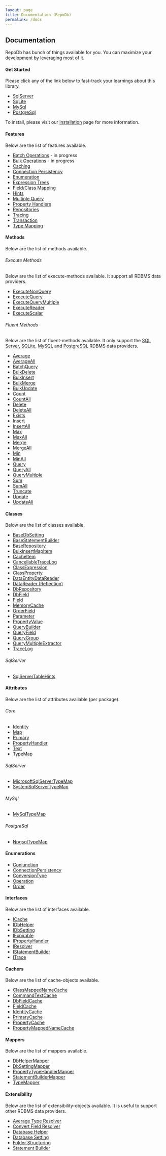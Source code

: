 ```yaml
---
layout: page
title: Documentation (RepoDb)
permalink: /docs
---
```


## Documentation

RepoDb has bunch of things available for you. You can maximize your development by leveraging most of it.

#### Get Started

Please click any of the link below to fast-track your learnings about this library.

- [SqlServer](/tutorials/getting-started)
- [SqLite](/tutorials/getting-started-sqlite)
- [MySql](/tutorials/getting-started-mysql)
- [PostgreSql](/tutorials/getting-started-postgresql)

To install, please visit our [installation](/tutorials/installation) page for more information.

#### Features

Below are the list of features available.

- [Batch Operations](/feature/batch-operations) - in progress
- [Bulk Operations](/feature/bulk-operations) - in progress
- [Caching](/feature/caching)
- [Connection Persistency](/feature/connectionpersistency)
- [Enumeration](/feature/enumeration)
- [Expression Trees](/feature/expressiontrees)
- [Field/Class Mapping](/feature/fieldclassmapping)
- [Hints](/feature/hints)
- [Multiple Query](/feature/multiplequery)
- [Property Handlers](/feature/propertyhandlers)
- [Repositories](/feature/repositories)
- [Tracing](/feature/tracing)
- [Transaction](/feature/transaction)
- [Type Mapping](/feature/type-mapping)

#### Methods

Below are the list of methods available.

###### Execute Methods

Below are the list of execute-methods available. It support all RDBMS data providers.

- [ExecuteNonQuery](/operation/executenonquery)
- [ExecuteQuery](/operation/executequery)
- [ExecuteQueryMultiple](/operation/executequerymultiple)
- [ExecuteReader](/operation/executereader)
- [ExecuteScalar](/operation/executescalar)

###### Fluent Methods

Below are the list of fluent-methods available. It only support the [SQL Server](https://www.nuget.org/packages/RepoDb.SqlServer), [SQLite](https://www.nuget.org/packages/RepoDb.SqLite), [MySQL](https://www.nuget.org/packages/RepoDb.MySql) and  [PostgreSQL](https://www.nuget.org/packages/RepoDb.PostgreSql) RDBMS data providers.

- [Average](/operation/average)
- [AverageAll](/operation/averageall)
- [BatchQuery](/operation/batchquery)
- [BulkDelete](/operation/bulkdelete)
- [BulkInsert](/operation/bulkinsert)
- [BulkMerge](/operation/bulkmerge)
- [BulkUpdate](/operation/bulkupdate)
- [Count](/operation/count)
- [CountAll](/operation/countall)
- [Delete](/operation/delete)
- [DeleteAll](/operation/deleteall)
- [Exists](/operation/exists)
- [Insert](/operation/insert)
- [InsertAll](/operation/insertall)
- [Max](/operation/max)
- [MaxAll](/operation/maxall)
- [Merge](/operation/merge)
- [MergeAll](/operation/mergeall)
- [Min](/operation/min)
- [MinAll](/operation/minall)
- [Query](/operation/query)
- [QueryAll](/operation/queryall)
- [QueryMultiple](/operation/querymultiple)
- [Sum](/operation/sum)
- [SumAll](/operation/sumall)
- [Truncate](/operation/truncate)
- [Update](/operation/update)
- [UpdateAll](/operation/updateall)

#### Classes

Below are the list of classes available.

- [BaseDbSetting](/class/basedbsetting)
- [BaseStatementBuilder](/class/basestatementbuilder)
- [BaseRepository](/class/baserepository)
- [BulkInsertMapItem](/class/bulkinsertmapitem)
- [CacheItem](/class/cacheitem)
- [CancellableTraceLog](/class/cancellabletracelog)
- [ClassExpression](/class/classexpression)
- [ClassProperty](/class/classproperty)
- [DataEntityDataReader](/class/dataentitydatareader)
- [DataReader (Reflection)](/class/datareader)
- [DbRepository](/class/dbrepository)
- [DbField](/class/dbfield)
- [Field](/class/field)
- [MemoryCache](/class/memorycache)
- [OrderField](/class/orderfield)
- [Parameter](/class/parameter)
- [PropertyValue](/class/propertyvalue)
- [QueryBuilder](/class/querybuilder)
- [QueryField](/class/queryfield)
- [QueryGroup](/class/querygroup)
- [QueryMultipleExtractor](/class/querymultipleextractor)
- [TraceLog](/class/tracelog)

###### SqlServer

- [SqlServerTableHints](/class/sqlservertablehints)

#### Attributes

Below are the list of attributes available (per package).

###### Core

- [Identity](/attribute/identity)
- [Map](/attribute/map)
- [Primary](/attribute/primary)
- [PropertyHandler](/attribute/propertyhandler)
- [Text](/attribute/text)
- [TypeMap](/attribute/typemap)

###### SqlServer

- [MicrosoftSqlServerTypeMap](/attribute/microsoftsqlservertypemap)
- [SystemSqlServerTypeMap](/attribute/systemsqlservertypemap)

###### MySql

- [MySqlTypeMap](/attribute/mysqltypemap)

###### PostgreSql

- [NpgsqlTypeMap](/attribute/npgsqltypemap)

#### Enumerations

- [Conjunction](/enumeration/conjunction)
- [ConnectionPersistency](/enumeration/connectionpersistency)
- [ConversionType](/enumeration/conversiontype)
- [Operation](/enumeration/operation)
- [Order](/enumeration/order)

#### Interfaces

Below are the list of interfaces available.

- [ICache](/interface/icache)
- [IDbHelper](/interface/idbhelper)
- [IDbSetting](/interface/idbsetting)
- [IExpirable](/interface/iexpirable)
- [IPropertyHandler](/interface/ipropertyhandler)
- [IResolver](/interface/iresolver)
- [IStatementBuilder](/interface/istatementbuilder)
- [ITrace](/interface/itrace)

#### Cachers

Below are the list of cache-objects available.

- [ClassMappedNameCache](/cacher/classmappednamecache)
- [CommandTextCache](/cacher/commandtextcache)
- [DbFieldCache](/cacher/dbfieldcache)
- [FieldCache](/cacher/fieldcache)
- [IdentityCache](/cacher/identitycache)
- [PrimaryCache](/cacher/primarycache)
- [PropertyCache](/cacher/propertycache)
- [PropertyMappedNameCache](/cacher/propertymappednamecache)

#### Mappers

Below are the list of mappers available.

- [DbHelperMapper](/mapper/dbhelpermapper)
- [DbSettingMapper](/mapper/dbsettingmapper)
- [PropertyTypeHandlerMapper](/mapper/propertytypehandlermapper)
- [StatementBuilderMapper](/mapper/statementbuildermapper)
- [TypeMapper](/mapper/typemapper)

#### Extensibility

Below are the list of extensibility-objects available. It is useful to support other RDBMS data providers.

- [Average Type Resolver](/extensibility/averagetyperesolver)
- [Convert Field Resolver](/extensibility/convertfieldresolver)
- [Database Helper](/extensibility/databasehelper)
- [Database Setting](/extensibility/databasesetting)
- [Folder Structuring](/extensibility/folderstructuring)
- [Statement Builder](/extensibility/statementbuilder)


